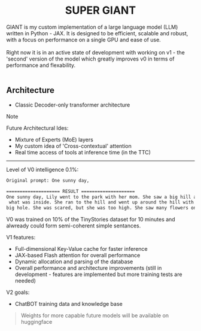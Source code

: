 <h1 align="center">SUPER GIANT</h1>
<!-- <p align="center"> SUPERsupreme Utra PROfesional ELITE ReVolutIonary GIGA intelligent ArtIfical neXus TITAN </p> -->

GIANT is my custom implementation of a large language model (LLM) written in Python - JAX.
It is designed to be efficient, scalable and robust, with a focus on performance on a single GPU and ease of use.
<br>
<br>
Right now it is in an active state of development with working on v1 - the 'second' version of the model which greatly improves v0 in terms of performance and flexability.
<br><br>
## Architecture
- Classic Decoder-only transformer architecture
> [!NOTE]
> Future Architectural Ides:
> - Mixture of Experts (MoE) layers
> - My custom idea of 'Cross-contextual' attention
> - Real time access of tools at inference time (in the TTC)

---

Level of V0 intelligence 0.1%:
```bash
Original prompt: One sunny day,

==================== RESULT ====================
One sunny day, Lily went to the park with her mom. She saw a big hill and wanted to see
 what was inside. She ran to the hill and went up around the hill with her hands. She saw a
big hole. She was scared, but she was too high. She saw many flowers on the ground<EOF>
```
V0 was trained on 10% of the TinyStories dataset for 10 minutes and alwready could form semi-coherent simple sentances.


V1 features:
- Full-dimensional Key-Value cache for faster inference
- JAX-based Flash attention for overall performance
- Dynamic allocation and parsing of the database 
- Overall performance and architecture improvements
(still in development - features are implemented but more training tests are needed)

V2 goals:
- ChatBOT training data and knowledge base


> Weights for more capable future models will be available on huggingface
